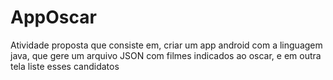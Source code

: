 # AppOscar
Atividade proposta que consiste em, criar um app android com a linguagem java, que gere um arquivo JSON com filmes indicados ao oscar, e em outra tela liste esses candidatos
